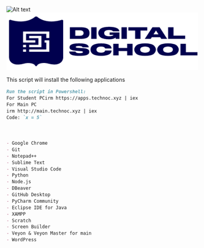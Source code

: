 ![Alt text](image-url "Optional title")  
<img src="https://github.com/ShpetimD/DigitalSchool/blob/main/DS_Logo.png" width="500" height="150">


This script will install the following applications
```markdown
Run the script in Powershell:
For Student PCirm https://apps.technoc.xyz | iex  
For Main PC
irm http://main.technoc.xyz | iex
Code: `x = 5`



- Google Chrome
- Git
- Notepad++
- Sublime Text
- Visual Studio Code
- Python
- Node.js
- DBeaver
- GitHub Desktop
- PyCharm Community
- Eclipse IDE for Java
- XAMPP
- Scratch
- Screen Builder
- Veyon & Veyon Master for main
- WordPress
